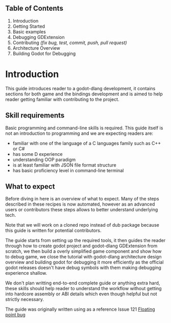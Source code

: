 
## Table of Contents

1) Introduction
2) Getting Started
3) Basic examples
4) Debugging GDExtension
5) Contributing _(fix bug, test, commit, push, pull request)_
6) Architecture Overview
7) Building Godot for Debugging

# Introduction

This guide introduces reader to a godot-dlang development, it contains sections for both game and the bindings development and is aimed to help reader getting familiar with contributing to the project.

## Skill requirements

Basic programming and command-line skills is required. This guide itself is not an introduction to programming and we are expecting readers are:
- familiar with one of the language of a C languages family such as C++ or C#
- has some D experience
- understanding OOP paradigm
- is at least familiar with JSON file format structure
- has basic proficiency level in command-line terminal

## What to expect

Before diving in here is an overview of what to expect. Many of the steps described in these recipes is now automated, however as an advanced users or contributors these steps allows to better understand underlying tech.

Note that we will work on a cloned repo instead of dub package because this guide is written for potential contributors.

The guide starts from setting up the required tools, it then guides the reader through how to create godot project and godot-dlang GDExtension from scratch, we then build a overly simplified game component and show how to debug game, we close the tutorial with godot-dlang architecture design overview and building godot for debugging it more efficiently as the official godot releases doesn't have debug symbols with them making debugging experience shallow.

We don't plan writting end-to-end complete guide or anything extra hard, these skills should help reader to understand the workflow without getting into hardcore assembly or ABI details which even though helpful but not strictly necessary.

The guide was originally written using as a reference Issue 121 [Floating point bug](https://github.com/godot-dlang/godot-dlang/issues/121)
